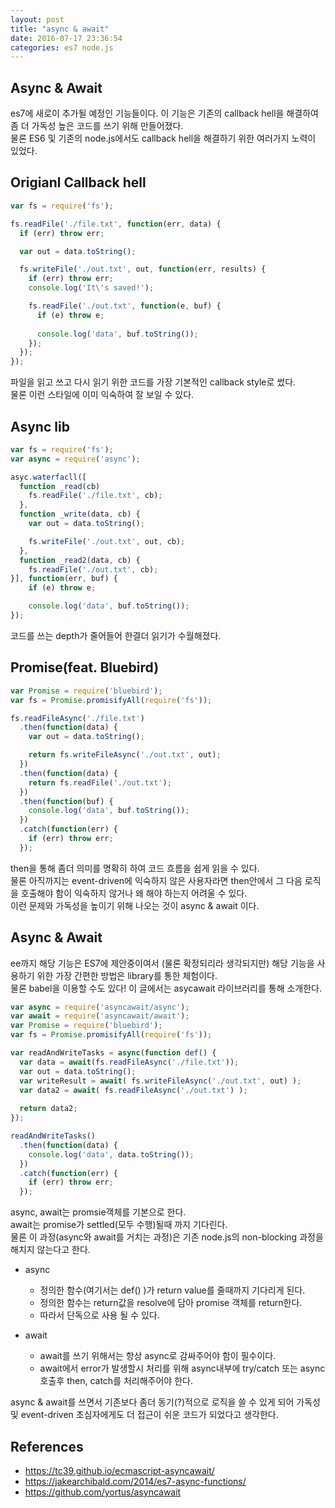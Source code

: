 ```yaml
---
layout: post
title: "async & await"
date: 2016-07-17 23:36:54
categories: es7 node.js
---
```


## Async & Await  
es7에 새로이 추가될 예정인 기능들이다. 
이 기능은 기존의 callback hell을 해결하여 좀 더 가독성 높은 코드를 쓰기 위해 만들어졌다.  
물론 ES6 및 기존의 node.js에서도 callback hell을 해결하기 위한 여러가지 노력이 있었다.

## Origianl Callback hell

```javascript
var fs = require('fs');

fs.readFile('./file.txt', function(err, data) {
  if (err) throw err;

  var out = data.toString();

  fs.writeFile('./out.txt', out, function(err, results) {
    if (err) throw err;
    console.log('It\'s saved!');

    fs.readFile('./out.txt', function(e, buf) {
      if (e) throw e;
      
      console.log('data', buf.toString());
    });
  });
});

```

파일을 읽고 쓰고 다시 읽기 위한 코드를 가장 기본적인 callback style로 썼다.  
물론 이런 스타일에 이미 익숙하여 잘 보일 수 있다. 

## Async lib

```javascript
var fs = require('fs');
var async = require('async');

asyc.waterfacll([
  function _read(cb) 
    fs.readFile('./file.txt', cb);
  },
  function _write(data, cb) {
    var out = data.toString();

    fs.writeFile('./out.txt', out, cb);
  },
  function _read2(data, cb) {
    fs.readFile('./out.txt', cb);
}], function(err, buf) {
    if (e) throw e;

    console.log('data', buf.toString());
});

```  
코드를 쓰는 depth가 줄어들어 한결더 읽기가 수월해졌다.  

## Promise(feat. Bluebird)

```javascript
var Promise = require('bluebird');
var fs = Promise.promisifyAll(require('fs'));

fs.readFileAsync('./file.txt')
  .then(function(data) {
    var out = data.toString();

    return fs.writeFileAsync('./out.txt', out);
  })
  .then(function(data) {
    return fs.readFile('./out.txt');
  })
  .then(function(buf) {
    console.log('data', buf.toString());
  })
  .catch(function(err) {
    if (err) throw err;
  });
```
then을 통해 좀더 의미를 명확히 하여 코드 흐름을 쉽게 읽을 수 있다.  
물론 아직까지는 event-driven에 익숙하지 않은 사용자라면 then안에서 그 다음 로직을 호출해야 함이 익숙하지 않거나 왜 해야 하는지 어려울 수 있다.  
이런 문제와 가독성을 높이기 위해 나오는 것이 async & await 이다. 

## Async & Await

ee까지 해당 기능은 ES7에 제안중이여서 (물론 확정되리라 생각되지만) 해당 기능을 사용하기 위한 가장 간편한 방법은 library를 통한 체험이다.  
물론 babel을 이용할 수도 있다! 이 글에서는 asycawait 라이브러리를 통해 소개한다.

```javascript
var async = require('asyncawait/async');
var await = require('asyncawait/await');
var Promise = require('bluebird');
var fs = Promise.promisifyAll(require('fs'));

var readAndWriteTasks = async(function def() {
  var data = await(fs.readFileAsync('./file.txt'));
  var out = data.toString();
  var writeResult = await( fs.writeFileAsync('./out.txt', out) );
  var data2 = await( fs.readFileAsync('./out.txt') );
  
  return data2;
});

readAndWriteTasks()
  .then(function(data) {
    console.log('data', data.toString());
  })
  .catch(function(err) {
    if (err) throw err;
  });

```  

async, await는 promsie객체를 기본으로 한다.  
await는 promise가 settled(모두 수행)될때 까지 기다린다.   
물론 이 과정(async와 await를 거치는 과정)은 기존 node.js의 non-blocking 과정을 해치지 않는다고 한다.  

- async   
  - 정의한 함수(여기서는 def() )가 return value를 줄때까지 기다리게 된다.  
  - 정의한 함수는 return값을 resolve에 담아 promise 객체를 return한다.  
  - 따라서 단독으로 사용 될 수 있다.  


- await  
  - await를 쓰기 위해서는 항상 async로 감싸주어야 함이 필수이다.  
  - await에서 error가 발생할시 처리를 위해 async내부에 try/catch 또는 async 호출후 then, catch를 처리해주어야 한다.  

async & await를 쓰면서 기존보다 좀더 동기(?)적으로 로직을 쓸 수 있게 되어 가독성 및 event-driven 초심자에게도 더 접근이 쉬운 코드가 되었다고 생각한다.  

## References  
- https://tc39.github.io/ecmascript-asyncawait/
- https://jakearchibald.com/2014/es7-async-functions/
- https://github.com/yortus/asyncawait
